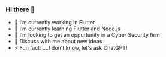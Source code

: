 ### Hi there 👋


- 🔭 I’m currently working in Flutter
- 🌱 I’m currently learning Flutter and Node.js
- 👯 I’m looking to get an oppurtunity in a Cyber Security firm
- 💬 Discuss with me about new ideas
- ⚡ Fun fact: ....I don't know, let's ask ChatGPT!
